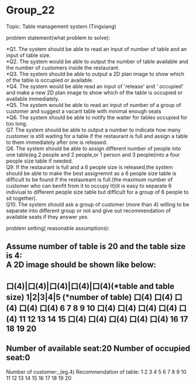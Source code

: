 # Group_22

Topic: Table management system (Tingxiang)

problem statement(what problem to solve):

*Q1.  The system should be able to read an input of number of table and an input of table size.  
*Q2.  The system would be able to output the number of table available and the number of customers inside the restaurant.  
*Q3.  The system should be able to output a 2D plan image to show which of the table is occupied or available.  
*Q4.  The system would be able read an input of 'release' and  ' occupied' and make a new 2D plan image to show which of the table is occupied or available immediately.  
*Q5.  The system would be able to read an input of number of a group of customer and  suggest a vacant table with minimal enough seats  
*Q6.  The system should be able to  notify the waiter for tables occupied for too long.  
Q7.   The system should be able to output a number to indicate how many customer is still waiting for a table if the restaurant is full and assign a table to them immediately after one is released.  
Q8.   The system should be able to assign different number of people into one table(eg.2 people and 2 people,or 1 person and 3 people)into a four people size table if needed.  
Q9.   If the restaurant is full and a 6 people size is released,the system should be able to make the best assignemnt as a 6 people size table is difficult to be found if the restaureant is full.(the maximum number of customer who can benfit from it to occupy it)(it is easy to separate 6 indiviual to different people size table but difficult for a group of 6 people to sit together).  
Q10.  The system should ask a group of customer (more than 4) willing to be separate into different group or not and give out recommendation of available seats if they answer yes.  


problem setting( reasonable assumptions):  

Assume number of table is 20 and the table size is 4:  
A 2D image should be shown like below:  
-------------------------------------  
口(4)|口(4)|口(4)|口(4)|口(4)(*table and table size)
1|2|3|4|5   (*number of table)
口(4)   口(4)   口(4)   口(4)   口(4)
6       7       8       9      10
口(4)   口(4)   口(4)   口(4)   口(4)
11      12      13     14      15
口(4)   口(4)   口(4)   口(4)   口(4)
16      17      18     19      20
-------------------------------------  
Number of available seat:20
Number of occupied seat:0
-------------------------------------  
Number of customer:_(eg.4)
Recommendation of table:
1 2 3 4 5 6 7 8 9 10 11 12 13 14 15 16 17 18 19 20

